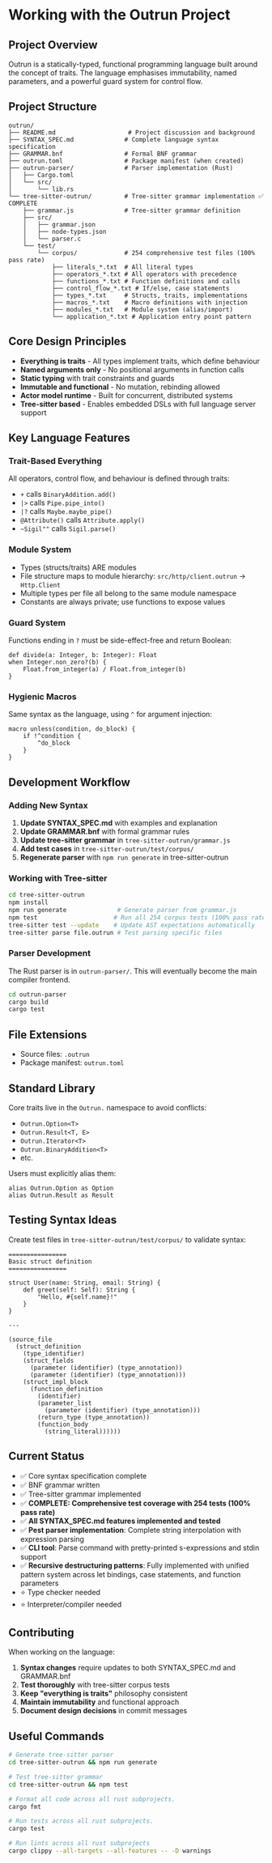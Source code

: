 # Working with the Outrun Project

## Project Overview

Outrun is a statically-typed, functional programming language built around the concept of traits. The language emphasises immutability, named parameters, and a powerful guard system for control flow.

## Project Structure

```
outrun/
├── README.md                    # Project discussion and background
├── SYNTAX_SPEC.md              # Complete language syntax specification
├── GRAMMAR.bnf                 # Formal BNF grammar
├── outrun.toml                 # Package manifest (when created)
├── outrun-parser/              # Parser implementation (Rust)
│   ├── Cargo.toml
│   └── src/
│       └── lib.rs
└── tree-sitter-outrun/         # Tree-sitter grammar implementation ✅ COMPLETE
    ├── grammar.js              # Tree-sitter grammar definition
    ├── src/
    │   ├── grammar.json
    │   ├── node-types.json
    │   └── parser.c
    └── test/
        └── corpus/             # 254 comprehensive test files (100% pass rate)
            ├── literals_*.txt  # All literal types
            ├── operators_*.txt # All operators with precedence
            ├── functions_*.txt # Function definitions and calls
            ├── control_flow_*.txt # If/else, case statements
            ├── types_*.txt     # Structs, traits, implementations
            ├── macros_*.txt    # Macro definitions with injection
            ├── modules_*.txt   # Module system (alias/import)
            └── application_*.txt # Application entry point pattern
```

## Core Design Principles

- **Everything is traits** - All types implement traits, which define behaviour
- **Named arguments only** - No positional arguments in function calls  
- **Static typing** with trait constraints and guards
- **Immutable and functional** - No mutation, rebinding allowed
- **Actor model runtime** - Built for concurrent, distributed systems
- **Tree-sitter based** - Enables embedded DSLs with full language server support

## Key Language Features

### Trait-Based Everything
All operators, control flow, and behaviour is defined through traits:
- `+` calls `BinaryAddition.add()`
- `|>` calls `Pipe.pipe_into()`
- `|?` calls `Maybe.maybe_pipe()`
- `@Attribute()` calls `Attribute.apply()`
- `~Sigil""` calls `Sigil.parse()`

### Module System
- Types (structs/traits) ARE modules
- File structure maps to module hierarchy: `src/http/client.outrun` → `Http.Client`
- Multiple types per file all belong to the same module namespace
- Constants are always private; use functions to expose values

### Guard System
Functions ending in `?` must be side-effect-free and return Boolean:
```outrun
def divide(a: Integer, b: Integer): Float 
when Integer.non_zero?(b) {
    Float.from_integer(a) / Float.from_integer(b)
}
```

### Hygienic Macros
Same syntax as the language, using `^` for argument injection:
```outrun
macro unless(condition, do_block) {
    if !^condition {
        ^do_block
    }
}
```

## Development Workflow

### Adding New Syntax

1. **Update SYNTAX_SPEC.md** with examples and explanation
2. **Update GRAMMAR.bnf** with formal grammar rules
3. **Update tree-sitter grammar** in `tree-sitter-outrun/grammar.js`
4. **Add test cases** in `tree-sitter-outrun/test/corpus/`
5. **Regenerate parser** with `npm run generate` in tree-sitter-outrun

### Working with Tree-sitter

```bash
cd tree-sitter-outrun
npm install
npm run generate              # Generate parser from grammar.js
npm test                     # Run all 254 corpus tests (100% pass rate)
tree-sitter test --update    # Update AST expectations automatically
tree-sitter parse file.outrun # Test parsing specific files
```

### Parser Development

The Rust parser is in `outrun-parser/`. This will eventually become the main compiler frontend.

```bash
cd outrun-parser
cargo build
cargo test
```

## File Extensions

- Source files: `.outrun`
- Package manifest: `outrun.toml`

## Standard Library

Core traits live in the `Outrun.` namespace to avoid conflicts:
- `Outrun.Option<T>`
- `Outrun.Result<T, E>`
- `Outrun.Iterator<T>`
- `Outrun.BinaryAddition<T>`
- etc.

Users must explicitly alias them:
```outrun
alias Outrun.Option as Option
alias Outrun.Result as Result
```

## Testing Syntax Ideas

Create test files in `tree-sitter-outrun/test/corpus/` to validate syntax:

```
================
Basic struct definition
================

struct User(name: String, email: String) {
    def greet(self: Self): String {
        "Hello, #{self.name}!"
    }
}

---

(source_file
  (struct_definition
    (type_identifier)
    (struct_fields
      (parameter (identifier) (type_annotation))
      (parameter (identifier) (type_annotation)))
    (struct_impl_block
      (function_definition
        (identifier)
        (parameter_list
          (parameter (identifier) (type_annotation)))
        (return_type (type_annotation))
        (function_body
          (string_literal))))))
```

## Current Status

- ✅ Core syntax specification complete
- ✅ BNF grammar written
- ✅ Tree-sitter grammar implemented
- ✅ **COMPLETE: Comprehensive test coverage with 254 tests (100% pass rate)**
- ✅ **All SYNTAX_SPEC.md features implemented and tested**
- ✅ **Pest parser implementation**: Complete string interpolation with expression parsing
- ✅ **CLI tool**: Parse command with pretty-printed s-expressions and stdin support
- ✅ **Recursive destructuring patterns**: Fully implemented with unified pattern system across let bindings, case statements, and function parameters
- ⭐ Type checker needed  
- ⭐ Interpreter/compiler needed

## Contributing

When working on the language:

1. **Syntax changes** require updates to both SYNTAX_SPEC.md and GRAMMAR.bnf
2. **Test thoroughly** with tree-sitter corpus tests
3. **Keep "everything is traits"** philosophy consistent
4. **Maintain immutability** and functional approach
5. **Document design decisions** in commit messages

## Useful Commands

```bash
# Generate tree-sitter parser
cd tree-sitter-outrun && npm run generate

# Test tree-sitter grammar  
cd tree-sitter-outrun && npm test

# Format all code across all rust subprojects.
cargo fmt

# Run tests across all rust subprojects.
cargo test

# Run lints across all rust subprojects
cargo clippy --all-targets --all-features -- -D warnings
```
